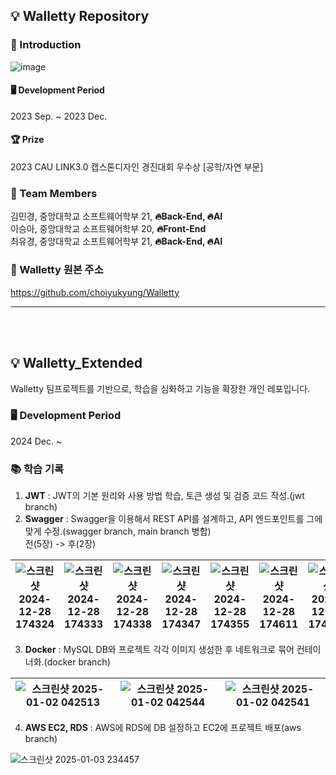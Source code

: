 ## 💡 Walletty Repository
### 📌 Introduction
![image](https://github.com/choiyukyung/Capstone1_class7_team4/assets/80468377/dc97daeb-a7d0-4205-a781-5b77604d78da)
#### 🖥 Development Period
2023 Sep. ~ 2023 Dec.
#### 🏆 Prize
2023 CAU LINK3.0 캡스톤디자인 경진대회 우수상 [공학/자연 부문]
### 📌 Team Members
김민경, 중앙대학교 소프트웨어학부 21, **🔥Back-End, 🔥AI** </br>
이승아, 중앙대학교 소프트웨어학부 20, **🔥Front-End** </br>
최유경, 중앙대학교 소프트웨어학부 21, **🔥Back-End, 🔥AI** </br>
### 📌 Walletty 원본 주소
https://github.com/choiyukyung/Walletty 

*****
</br></br>

## 💡 Walletty_Extended
Walletty 팀프로젝트를 기반으로, 학습을 심화하고 기능을 확장한 개인 레포입니다.
### 🖥 Development Period
2024 Dec. ~
### 📚 학습 기록
1. **JWT** : JWT의 기본 원리와 사용 방법 학습, 토큰 생성 및 검증 코드 작성.(jwt branch)
2. **Swagger** : Swagger을 이용해서 REST API를 설계하고, API 엔드포인트를 그에 맞게 수정.(swagger branch, main branch 병합)</br>
전(5장) -> 후(2장)

![스크린샷 2024-12-28 174324](https://github.com/user-attachments/assets/5586afec-c081-487a-b23f-737d22dfb7e3) | ![스크린샷 2024-12-28 174333](https://github.com/user-attachments/assets/ce484295-88a0-4553-8368-8dc8dc21ff0b) | ![스크린샷 2024-12-28 174338](https://github.com/user-attachments/assets/57ad4a96-0527-4e87-a3a1-8f975a87b465) | ![스크린샷 2024-12-28 174347](https://github.com/user-attachments/assets/61e15548-0ba7-4538-aa7c-046c8fef74aa) | ![스크린샷 2024-12-28 174355](https://github.com/user-attachments/assets/e4a2c618-e8d5-42c1-8efc-df04c5d80e35) | ![스크린샷 2024-12-28 174611](https://github.com/user-attachments/assets/371ceabe-76dd-46d3-92e1-a28a0c1892a2) | ![스크린샷 2024-12-28 174619](https://github.com/user-attachments/assets/d769b911-8111-4aaa-b222-db39a758503a)
--- | --- | --- | --- | --- | --- | --- |

3. **Docker** : MySQL DB와 프로젝트 각각 이미지 생성한 후 네트워크로 묶어 컨테이너화.(docker branch)

![스크린샷 2025-01-02 042513](https://github.com/user-attachments/assets/f5cc5ce7-213e-4220-b0c5-699a6b9f203b) | ![스크린샷 2025-01-02 042544](https://github.com/user-attachments/assets/6243a474-204a-483b-8248-264922acae2d) | ![스크린샷 2025-01-02 042541](https://github.com/user-attachments/assets/4e84ec31-0518-4c8e-ba4e-84545ea5cb19)
--- | --- | --- |

4. **AWS EC2, RDS** : AWS에 RDS에 DB 설정하고 EC2에 프로젝트 배포(aws branch)</br>

![스크린샷 2025-01-03 234457](https://github.com/user-attachments/assets/b6ae4b5f-6bea-4788-9029-60bedc1e658b)


